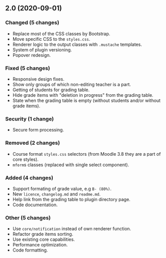 ## 2.0 (2020-09-01)

### Changed (5 changes)

- Replace most of the CSS classes by Bootstrap.
- Move specific CSS to the `styles.css`.
- Renderer logic to the output classes with `.mustache` templates.
- System of plugin versioning.
- Popover redesign.

### Fixed (5 changes)

- Responsive design fixes.
- Show only groups of which non-editing teacher is a part.
- Getting of students for grading table.
- Hide grade items with "deletion in progress" from the grading table.
- State when the grading table is empty (without students and/or without grade items).

### Security (1 change)

- Secure form processing.

### Removed (2 changes)

- Course format `styles.css` selectors (from Moodle 3.8 they are a part of core styles).
- `mform`s classes (replaced with single select component).

### Added (4 changes)

- Support formating of grade value, e.g `B- (80%)`.
- New `licence`, `changelog.md` and `readme.md`.
- Help link from the grading table to plugin directory page.
- Code documentation.

### Other (5 changes)

- Use `core/notification` instead of own renderer function.
- Refactor grade items sorting.
- Use existing core capabilities.
- Performance optimization.
- Code formatting.
